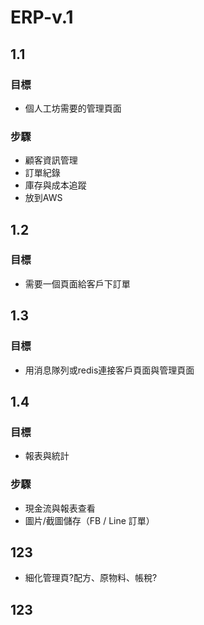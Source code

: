 # ERP-v.1
## 1.1 
### 目標
- 個人工坊需要的管理頁面
### 步驟
- 顧客資訊管理
- 訂單紀錄
- 庫存與成本追蹤
- 放到AWS

## 1.2
### 目標
- 需要一個頁面給客戶下訂單

## 1.3
### 目標
- 用消息隊列或redis連接客戶頁面與管理頁面

## 1.4
### 目標
- 報表與統計
### 步驟
- 現金流與報表查看
- 圖片/截圖儲存（FB / Line 訂單）
## 123
- 細化管理頁?配方、原物料、帳稅?
## 123